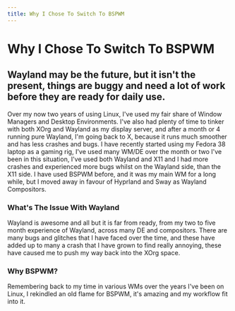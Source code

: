```yaml
---
title: Why I Chose To Switch To BSPWM
---
```



# Why I Chose To Switch To BSPWM
## Wayland may be the future, but it isn't the present, things are buggy and need a lot of work before they are ready for daily use.

Over my now two years of using Linux, I've used my fair share of Window Managers and Desktop Environments. I've also had plenty of time to tinker with both XOrg and Wayland as my display server, and after a month or 4 running pure Wayland, I'm going back to X, because it runs much smoother and has less crashes and bugs. I have recently started using my Fedora 38 laptop as a gaming rig, I've used many WM/DE over the month or two I've been in this situation, I've used both Wayland and X11 and I had more crashes and experienced more bugs whilst on the Wayland side, than the X11 side. I have used BSPWM before, and it was my main WM for a long while, but I moved away in favour of Hyprland and Sway as Wayland Compositors.

### What's The Issue With Wayland
Wayland is awesome and all but it is far from ready, from my two to five month experience of Wayland, across many DE and compositors. There are many bugs and glitches that I have faced over the time, and these have added up to many a crash that I have grown to find really annoying, these have caused me to push my way back into the XOrg space.

### Why BSPWM?
Remembering back to my time in various WMs over the years I've been on Linux, I rekindled an old flame for BSPWM, it's amazing and my workflow fit into it.
